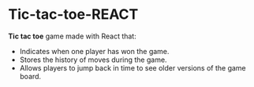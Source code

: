 # Tic-tac-toe-REACT

<b>Tic tac toe</b> game made with React that: 
 
  +  Indicates when one player has won the game.
  +  Stores the history of moves during the game.
  +  Allows players to jump back in time to see older versions of the game board.
